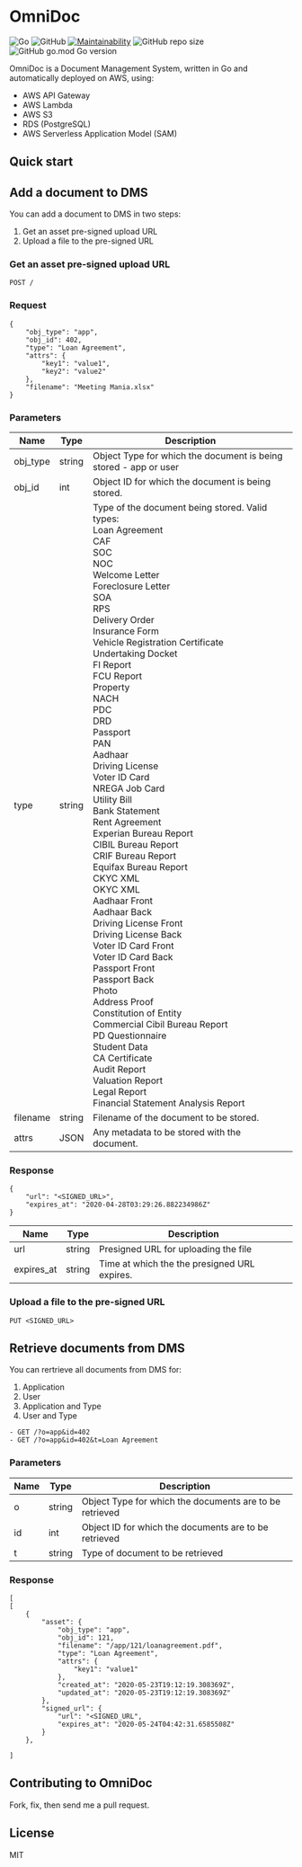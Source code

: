 # OmniDoc

![Go](https://github.com/nahankid/omnidoc/workflows/Go/badge.svg)
![GitHub](https://img.shields.io/github/license/nahankid/omnidoc)
[![Maintainability](https://api.codeclimate.com/v1/badges/add8791ba98cf2cc2a5e/maintainability)](https://codeclimate.com/github/nahankid/omnidoc/maintainability)
![GitHub repo size](https://img.shields.io/github/repo-size/nahankid/omnidoc)
![GitHub go.mod Go version](https://img.shields.io/github/go-mod/go-version/nahankid/omnidoc)

OmniDoc is a Document Management System, written in Go and automatically deployed on AWS, using:

- AWS API Gateway
- AWS Lambda
- AWS S3
- RDS (PostgreSQL)
- AWS Serverless Application Model (SAM)


## Quick start

## **Add a document to DMS**

You can add a document to DMS in two steps:

1. Get an asset pre-signed upload URL
2. Upload a file to the pre-signed URL

### Get an asset pre-signed upload URL

```POST /``` 

### Request
```
{
	"obj_type": "app",
	"obj_id": 402,
	"type": "Loan Agreement",
	"attrs": {
		"key1": "value1",
		"key2": "value2"
	},
	"filename": "Meeting Mania.xlsx"
}
```

### Parameters

| Name      | Type     | Description                                              |
| --------- | ---------| -------------------------------------------------------- | 
| obj_type  | string   | Object Type for which the document is being stored - app or user  | 
| obj_id    | int      | Object ID for which the document is being stored.          | 
| type      | string   | Type of the document being stored. Valid types:<br />Loan Agreement<br />CAF<br />SOC<br />NOC<br />Welcome Letter<br />Foreclosure Letter<br />SOA<br />RPS<br />Delivery Order<br />Insurance Form<br />Vehicle Registration Certificate<br />Undertaking Docket<br />FI Report<br />FCU Report<br />Property<br />NACH<br />PDC<br />DRD<br />Passport<br />PAN<br />Aadhaar<br />Driving License<br />Voter ID Card<br />NREGA Job Card<br />Utility Bill<br />Bank Statement<br />Rent Agreement<br />Experian Bureau Report<br />CIBIL Bureau Report<br />CRIF Bureau Report<br />Equifax Bureau Report<br />CKYC XML<br />OKYC XML<br />Aadhaar Front<br />Aadhaar Back<br />Driving License Front<br />Driving License Back<br />Voter ID Card Front<br />Voter ID Card Back<br />Passport Front<br />Passport Back<br />Photo<br />Address Proof<br />Constitution of Entity<br />Commercial Cibil Bureau Report<br />PD Questionnaire<br />Student Data<br />CA Certificate<br />Audit Report<br />Valuation Report<br />Legal Report<br />Financial Statement Analysis Report |
| filename  | string   | Filename of the document to be stored.                   | 
| attrs     | JSON     | Any metadata to be stored with the document.             |


### Response

```
{
    "url": "<SIGNED_URL>",
    "expires_at": "2020-04-28T03:29:26.882234986Z"
}
```

| Name         | Type     | Description                                              |
| ------------ | ---------| -------------------------------------------------------- | 
| url          | string   | Presigned URL for uploading the file                     | 
| expires_at   | string   | Time at which the the presigned URL expires.             | 


### Upload a file to the pre-signed URL
``` PUT <SIGNED_URL> ```




## **Retrieve documents from DMS**

You can rertrieve all documents from DMS for:
1. Application
2. User
3. Application and Type
4. User and Type

```
- GET /?o=app&id=402
- GET /?o=app&id=402&t=Loan Agreement
```

### Parameters

| Name         | Type     | Description                                                 |
| ------------ | ---------| ----------------------------------------------------------- | 
| o            | string   | Object Type for which the documents are to be retrieved     | 
| id           | int      | Object ID for which the documents are to be retrieved       | 
| t            | string   | Type of document to be retrieved                            | 


### Response

```
[
[
    {
        "asset": {
            "obj_type": "app",
            "obj_id": 121,
            "filename": "/app/121/loanagreement.pdf",
            "type": "Loan Agreement",
            "attrs": {
                "key1": "value1"
            },
            "created_at": "2020-05-23T19:12:19.308369Z",
            "updated_at": "2020-05-23T19:12:19.308369Z"
        },
        "signed_url": {
            "url": "<SIGNED_URL",
            "expires_at": "2020-05-24T04:42:31.6585508Z"
        }
    },
  
]
```


## Contributing to OmniDoc

Fork, fix, then send me a pull request.


## License

MIT
